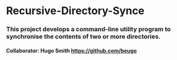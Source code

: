 # Recursive-Directory-Synce
### This project develops a command-line utility program to synchronise the contents of two or more directories.
#### Collaborator: Hugo Smith https://github.com/beugo
